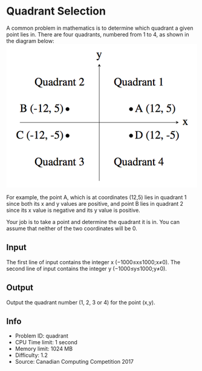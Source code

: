 # Quadrant Selection

A common problem in mathematics is to determine which quadrant a given point lies in. There are four quadrants, numbered from 1 to 4, as shown in the diagram below:
![quadrant](./img/img-0001.png)

For example, the point A, which is at coordinates (12,5) lies in quadrant 1 since both its x and y values are positive, and point B lies in quadrant 2 since its x value is negative and its y value is positive.

Your job is to take a point and determine the quadrant it is in. You can assume that neither of the two coordinates will be 0.

## Input

The first line of input contains the integer x (−1000≤x≤1000;x≠0). The second line of input contains the integer y (−1000≤y≤1000;y≠0).

## Output

Output the quadrant number (1, 2, 3 or 4) for the point (x,y).

## Info

- Problem ID: quadrant
- CPU Time limit: 1 second
- Memory limit: 1024 MB
- Difficulty: 1.2
- Source: Canadian Computing Competition 2017
